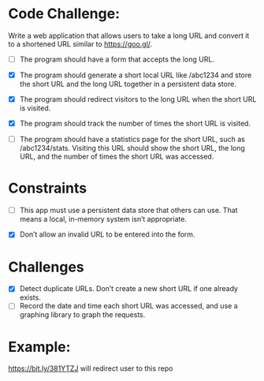 # Code Challenge:

Write a web application that allows users to take a long URL and convert it to a shortened URL similar to https://goo.gl/.
- [ ] The program should have a form that accepts the long URL.
- [x] The program should generate a short local URL like /abc1234 and store the short URL and the long URL together in a persistent data store.
- [x] The program should redirect visitors to the long URL when the short URL is visited.
- [x] The program should track the number of times the short URL is visited.
- [ ] The program should have a statistics page for the short URL, such as /abc1234/stats. Visiting this URL should show the short URL, the long URL, and the number of times the short URL was accessed.


# Constraints

- [ ] This app must use a persistent data store that others can use. That means a local, in-memory system isn’t appropriate.
- [x] Don’t allow an invalid URL to be entered into the form.


# Challenges

- [x] Detect duplicate URLs. Don’t create a new short URL if one already exists.
- [ ] Record the date and time each short URL was accessed, and use a graphing library to graph the requests.

# Example:
https://bit.ly/381YTZJ will redirect user to this repo
